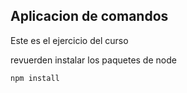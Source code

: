 ## Aplicacion de comandos

Este es el ejercicio del curso



revuerden instalar los paquetes de node 

```
npm install
 
```